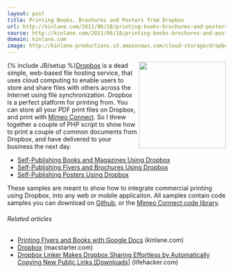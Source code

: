 ```yaml
---
layout: post
title: Printing Books, Brochures and Posters from Dropbox
url: http://kinlane.com/2011/06/18/printing-books-brochures-and-posters-from-dropbox/
source: http://kinlane.com/2011/06/18/printing-books-brochures-and-posters-from-dropbox/
domain: kinlane.com
image: http://kinlane-productions.s3.amazonaws.com/cloud-storage/dropbox-logo.jpg
---
```

{% include JB/setup %}<a title="Dropbox" href="https://www.dropbox.com/"><img class="c1" src="http://kinlane-productions.s3.amazonaws.com/cloud-storage/dropbox-logo.jpg" alt="" width="200" align="right" /></a><a title="Dropbox" href="https://www.dropbox.com/">Dropbox</a> is a dead simple, web-based file hosting service, that uses cloud computing to enable users to store and share files with others across the Internet using file synchronization. Dropbox is a perfect platform for printing from. You can store all your PDF print files on Dropbox, and print with <a title="Mimeo Connect" href="http://developer.mimeo.com">Mimeo Connect</a>. So I threw together a couple of PHP script to show how to print a couple of common documents from Dropbox, and have delivered to your business the next day.
<ul class="mainlist">
     <li>
          <a title="Self-Publishing Books and Magazines Using Dropbox" href="http://developer.mimeo.com/blog/blog_detail.php?ID=134">Self-Publishing Books and Magazines Using Dropbox</a>
     </li>
     <li>
          <a title="Self-Publishing Flyers and Brochures Using Dropbox" href="http://developer.mimeo.com/blog/blog_detail.php?ID=135">Self-Publishing Flyers and Brochures Using Dropbox</a>
     </li>
     <li>
          <a title="Self-Publishing Posters Using Dropbox" href="http://developer.mimeo.com/blog/blog_detail.php?ID=136">Self-Publishing Posters Using Dropbox</a>
     </li>
</ul>These samples are meant to show how to integrate commercial printing using Dropbox, into any web or mobile applicaiton. All samples contain code samples you can download on <a title="Github" href="https://github.com/mimeoconnect">Github</a>, or the <a title="Mimeo Connect Code Library" href="http://developer.mimeo.com/code/index.php">Mimeo Connect code library</a>.
<h6 class="zemanta-related-title c2">
     Related articles
</h6>
<ul class="zemanta-article-ul">
     <li class="zemanta-article-ul-li">
          <a href="http://www.kinlane.com/2011/06/printing-brochures-and-books-with-google-docs/">Printing Flyers and Books with Google Docs</a> (kinlane.com)
     </li>
     <li class="zemanta-article-ul-li">
          <a href="http://macstarter.com/2011/05/25/dropbox/">Dropbox</a> (macstarter.com)
     </li>
     <li class="zemanta-article-ul-li">
          <a href="http://lifehacker.com/5811545/dropbox-linker-makes-dropbox-sharing-effortless-by-automatically-copying-new-public-links">Dropbox Linker Makes Dropbox Sharing Effortless by Automatically Copying New Public Links [Downloads]</a> (lifehacker.com)
     </li>
</ul>